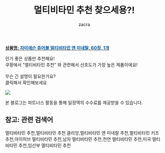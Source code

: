 ﻿---
layout: post
title:  "멀티비타민 추천 찾으세용?!"
author: zacra
categories: [ 아이템 ]
tags: [멀티비타민 추천,멀티비타민 추천 클리앙,멀티비타민 앤 미네랄 추천,멀티비타민 키즈 추천,아이허브 멀티비타민 추천,남자 멀티비타민 추천,천연 멀티비타민 추천,미국 멀티비타민 추천,임산부 멀티비타민 추천]
image: https://static.coupangcdn.com/image/product/image/vendoritem/2019/01/29/3000251631/c0c86122-e98b-43b9-a3c3-5b44dbb508c6.jpg 
description: "쿠팡에서 멀티비타민 추천 관련 키워드로 가장 고객 선호도가 높은 제품이랍니다."
rating: 4.5
---

<a href="https://link.coupang.com/re/AFFSDP?lptag=AF8407795&pageKey=187621&itemId=343407&vendorItemId=3000251631&traceid=V0-153-3d643de7030585cf"><b>상품명: <font color='#01579B'>자미에슨 츄어블 멀티비타민 앤 미네랄, 60정, 1개</font></b></a>

인기 좋은 상품만 추천해요!<br/>
쿠팡에서 "멀티비타민 추천" 와 관련해서 선호도가 가장 높은 제품이에요!<br/><br/>
무슨 긴 설명이 필요한가요?  
클릭해서 확인해보세요


<a href="https://link.coupang.com/re/AFFSDP?lptag=AF8407795&pageKey=187621&itemId=343407&vendorItemId=3000251631&traceid=V0-153-3d643de7030585cf"><img src="https://thumbnail7.coupangcdn.com/thumbnails/remote/q89/image/retail/images/82082964267486-4ba2cc33-8dd3-49b3-a680-4bc685ea3c8c.jpg"></a> 

본 블로그는 파트너스 활동을 통해 일정액의 수수료를 제공받을 수 있습니다.

## 참고: 관련 검색어    
멀티비타민 추천,멀티비타민 추천 클리앙,멀티비타민 앤 미네랄 추천,멀티비타민 키즈 추천,아이허브 멀티비타민 추천,남자 멀티비타민 추천,천연 멀티비타민 추천,미국 멀티비타민 추천,임산부 멀티비타민 추천